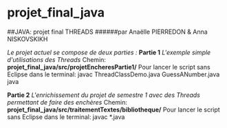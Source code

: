 # projet_final_java
##JAVA: projet final THREADS
######par Anaëlle PIERREDON & Anna NISKOVSKIKH

*Le projet actuel se compose de deux parties :*
**Partie 1**
*L'exemple simple d'utilisations des Threads*
Chemin: **projet_final_java/src/projetEncheresPartie1/**
Pour lancer le script sans Eclipse dans le terminal: 
            javac ThreadClassDemo.java GuessANumber.java
            java 

**Partie 2**
*L'enrichissement du projet de semestre 1 avec des Threads permettant de faire des enchères*
Chemin: **projet_final_java/src/traitementTextes/bibliotheque/**
Pour lancer le script sans Eclipse dans le terminal: 
            javac *.java 
            